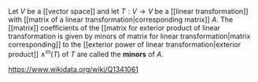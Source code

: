 Let $V$ be a [[vector space]] and let $T: V\to V$ be a [[linear transformation]] with [[matrix of a linear transformation|corresponding matrix]] $A$. The [[matrix]] coefficients of the [[matrix for exterior product of linear transformation is given by minors of matrix for linear transformation|matrix corresponding]] to the [[exterior power of linear transformation|exterior product]] $\wedge^m(T)$ of $T$ are called the **minors** of $A$.

https://www.wikidata.org/wiki/Q1341061